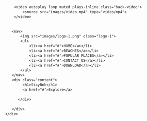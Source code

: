 
<!DOCTYPE html>
<html>
<head>
    <meta name="viewport" content="width=device-width, initial-scale=1.0">
    <title>Website With Background Video - Easy Tutorials</title>
    <link rel="stylesheet" href="style.css">
    </html>
</head>
<body>
    <div class="hero">

        <video autoplay loop muted plays-inline class="back-video">
            <source src="images/video.mp4" type="video/mp4">
        </video>
      
        
       <nav>
           <img src="images/logo-1.png" class="logo-1">
           <ul>
               <li><a href="#">HOME</a></li>
               <li><a href="#">BEACHES</a></li>
               <li><a href="#">POPULAR PLACES</a></li>
               <li><a href="#">CONTACT US</a></li>
               <li><a href="#">DOWNLOAD</a></li>
           </ul>
       </nav>
       <div class="content">
            <h1>StayBnb</h1>
            <a href="#">Explore</a>

          </div>
  
       </div>
    </div>

</body>
</html>
